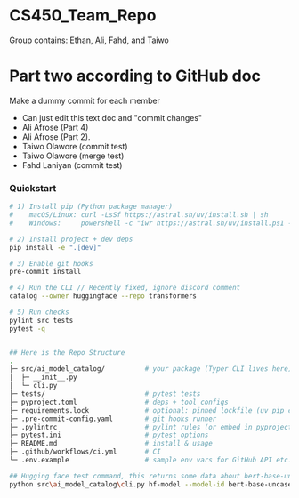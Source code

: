 # CS450_Team_Repo
Group contains: Ethan, Ali, Fahd, and Taiwo

# Part two according to GitHub doc
Make a dummy commit for each member
- Can just edit this text doc and "commit changes"
- Ali Afrose (Part 4)
- Ali Afrose (Part 2).
- Taiwo Olawore (commit test)
- Taiwo Olawore (merge test)
- Fahd Laniyan (commit test)

### Quickstart

```bash
# 1) Install pip (Python package manager)
#    macOS/Linux: curl -LsSf https://astral.sh/uv/install.sh | sh
#    Windows:     powershell -c "iwr https://astral.sh/uv/install.ps1 -useb | iex"

# 2) Install project + dev deps
pip install -e ".[dev]"

# 3) Enable git hooks
pre-commit install

# 4) Run the CLI // Recently fixed, ignore discord comment
catalog --owner huggingface --repo transformers

# 5) Run checks
pylint src tests
pytest -q


## Here is the Repo Structure
.
├─ src/ai_model_catalog/          # your package (Typer CLI lives here)
│  ├─ __init__.py
│  └─ cli.py
├─ tests/                         # pytest tests
├─ pyproject.toml                 # deps + tool configs
├─ requirements.lock              # optional: pinned lockfile (uv pip compile)
├─ .pre-commit-config.yaml        # git hooks runner
├─ .pylintrc                      # pylint rules (or embed in pyproject)
├─ pytest.ini                     # pytest options
├─ README.md                      # install & usage
├─ .github/workflows/ci.yml       # CI
└─ .env.example                   # sample env vars for GitHub API etc.

## Hugging face test command, this returns some data about bert-base-uncased
python src\ai_model_catalog\cli.py hf-model --model-id bert-base-uncased

